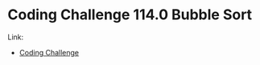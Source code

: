 # Coding Challenge 114.0 Bubble Sort

Link:
- [Coding Challenge](https://thecodingtrain.com/CodingChallenges/114-bubble-sort.html)
